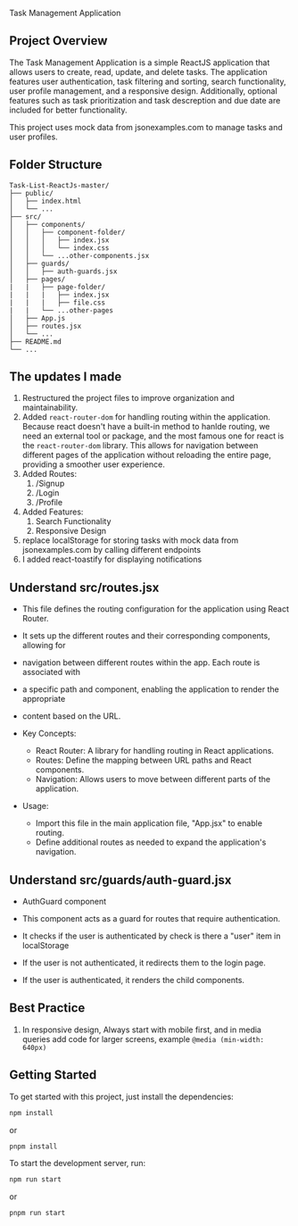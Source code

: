  Task Management Application
## Project Overview
The Task Management Application is a simple ReactJS application that allows users to create, read, update, and delete tasks. The application features user authentication, task filtering and sorting, search functionality, user profile management, and a responsive design. Additionally, optional features such as task prioritization and task descreption and due date are included for better functionality.

This project uses mock data from jsonexamples.com to manage tasks and user profiles.


## Folder Structure

```
Task-List-ReactJs-master/
├── public/
│   ├── index.html
│   └── ...
├── src/
│   ├── components/
│   │   ├── component-folder/
│   │   │   ├── index.jsx
│   │   │   └── index.css
│   │   └── ...other-components.jsx
│   ├── guards/
│   │   ├── auth-guards.jsx
│   ├── pages/
|   |   ├── page-folder/
|   |   |   ├── index.jsx
|   |   |   ├── file.css
|   |   └── ...other-pages
│   ├── App.js
│   ├── routes.jsx
│   └── ...
├── README.md
└── ...
```

## The updates I made

1. Restructured the project files to improve organization and maintainability.
2. Added `react-router-dom` for handling routing within the application.
   Because react doesn't have a built-in method to hanlde routing, we need an external tool or package, and the most famous one for react is the `react-router-dom` library.
   This allows for navigation between different pages of the application without reloading the entire page, providing a smoother user experience.
3. Added Routes:
   1. /Signup
   2. /Login
   3. /Profile
4. Added Features:
   1. Search Functionality
   2. Responsive Design
5. replace localStorage for storing tasks with mock data from jsonexamples.com by calling different endpoints
6. I added react-toastify for displaying notifications

## Understand src/routes.jsx

- This file defines the routing configuration for the application using React Router.
- It sets up the different routes and their corresponding components, allowing for
- navigation between different routes within the app. Each route is associated with
- a specific path and component, enabling the application to render the appropriate
- content based on the URL.

- Key Concepts:

  - React Router: A library for handling routing in React applications.
  - Routes: Define the mapping between URL paths and React components.
  - Navigation: Allows users to move between different parts of the application.

- Usage:
  - Import this file in the main application file, "App.jsx" to enable routing.
  - Define additional routes as needed to expand the application's navigation.

## Understand src/guards/auth-guard.jsx

- AuthGuard component

- This component acts as a guard for routes that require authentication.
- It checks if the user is authenticated by check is there a "user" item in localStorage
- If the user is not authenticated, it redirects them to the login page.
- If the user is authenticated, it renders the child components.

## Best Practice

1. In responsive design, Always start with mobile first, and in media queries add code for larger screens, example `@media (min-width: 640px)`

## Getting Started

To get started with this project, just install the dependencies:

```bash
npm install
```

or

```bash
pnpm install
```

To start the development server, run:

```bash
npm run start
```

or

```bash
pnpm run start
```
